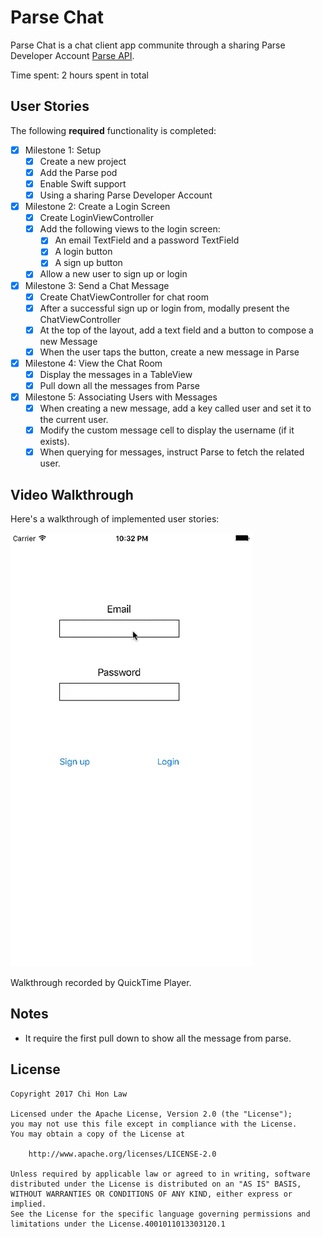 # Parse Chat

Parse Chat is a chat client app communite through a sharing Parse Developer Account [Parse API](https://parseplatform.github.io).

Time spent: 2 hours spent in total

## User Stories

The following **required** functionality is completed:

- [X] Milestone 1: Setup
  * [X] Create a new project
  * [X] Add the Parse pod
  * [X] Enable Swift support
  * [X] Using a sharing Parse Developer Account

- [X] Milestone 2: Create a Login Screen
  * [X] Create LoginViewController
  * [X] Add the following views to the login screen:
    * [X] An email TextField and a password TextField
    * [X] A login button
    * [X] A sign up button
  * [X] Allow a new user to sign up or login 

- [X] Milestone 3: Send a Chat Message
  * [X] Create ChatViewController for chat room
  * [X] After a successful sign up or login from, modally present the ChatViewController
  * [X] At the top of the layout, add a text field and a button to compose a new Message
  * [X] When the user taps the button, create a new message in Parse

- [X] Milestone 4: View the Chat Room
  * [X] Display the messages in a TableView
  * [X] Pull down all the messages from Parse

- [X] Milestone 5: Associating Users with Messages
  * [X] When creating a new message, add a key called user and set it to the current user.
  * [X] Modify the custom message cell to display the username (if it exists).
  * [X] When querying for messages, instruct Parse to fetch the related user.

## Video Walkthrough 

Here's a walkthrough of implemented user stories:

![Screenshot](walkthrough.gif)

Walkthrough recorded by QuickTime Player.

## Notes

- It require the first pull down to show all the message from parse.

## License

    Copyright 2017 Chi Hon Law

    Licensed under the Apache License, Version 2.0 (the "License");
    you may not use this file except in compliance with the License.
    You may obtain a copy of the License at

        http://www.apache.org/licenses/LICENSE-2.0

    Unless required by applicable law or agreed to in writing, software
    distributed under the License is distributed on an "AS IS" BASIS,
    WITHOUT WARRANTIES OR CONDITIONS OF ANY KIND, either express or implied.
    See the License for the specific language governing permissions and
    limitations under the License.4001011013303120.1

